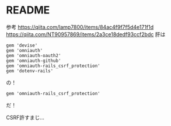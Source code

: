 # README
参考
https://qiita.com/lamp7800/items/84ac4f9f7f5d4e171f1d
https://qiita.com/NT90957869/items/2a3ce18dedf93ccf2bdc
肝は

```
gem 'devise'
gem 'omniauth'
gem 'omniauth-oauth2'
gem 'omniauth-github'
gem 'omniauth-rails_csrf_protection'
gem 'dotenv-rails'
```

の！

```
gem 'omniauth-rails_csrf_protection'
```

だ！

CSRF許すまじ...